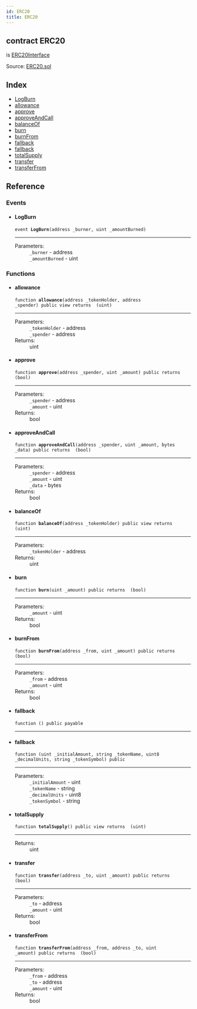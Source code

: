 ```yaml
---
id: ERC20
title: ERC20
---
```


<div class="contract-doc"><div class="contract"><h2 class="contract-header"><span class="contract-kind">contract</span> ERC20</h2><p class="base-contracts"><span>is</span> <a href="interfaces_ERC20Interface.html">ERC20Interface</a></p><div class="source">Source: <a href="git+https://github.com/MyBitFoundation/MyBit-Options.tech/blob/v1.0.0/contracts/ERC20.sol" target="_blank">ERC20.sol</a></div></div><div class="index"><h2>Index</h2><ul><li><a href="ERC20.html#LogBurn">LogBurn</a></li><li><a href="ERC20.html#allowance">allowance</a></li><li><a href="ERC20.html#approve">approve</a></li><li><a href="ERC20.html#approveAndCall">approveAndCall</a></li><li><a href="ERC20.html#balanceOf">balanceOf</a></li><li><a href="ERC20.html#burn">burn</a></li><li><a href="ERC20.html#burnFrom">burnFrom</a></li><li><a href="ERC20.html#">fallback</a></li><li><a href="ERC20.html#">fallback</a></li><li><a href="ERC20.html#totalSupply">totalSupply</a></li><li><a href="ERC20.html#transfer">transfer</a></li><li><a href="ERC20.html#transferFrom">transferFrom</a></li></ul></div><div class="reference"><h2>Reference</h2><div class="events"><h3>Events</h3><ul><li><div class="item event"><span id="LogBurn" class="anchor-marker"></span><h4 class="name">LogBurn</h4><div class="body"><code class="signature">event <strong>LogBurn</strong><span>(address _burner, uint _amountBurned) </span></code><hr/><dl><dt><span class="label-parameters">Parameters:</span></dt><dd><div><code>_burner</code> - address</div><div><code>_amountBurned</code> - uint</div></dd></dl></div></div></li></ul></div><div class="functions"><h3>Functions</h3><ul><li><div class="item function"><span id="allowance" class="anchor-marker"></span><h4 class="name">allowance</h4><div class="body"><code class="signature">function <strong>allowance</strong><span>(address _tokenHolder, address _spender) </span><span>public </span><span>view </span><span>returns  (uint) </span></code><hr/><dl><dt><span class="label-parameters">Parameters:</span></dt><dd><div><code>_tokenHolder</code> - address</div><div><code>_spender</code> - address</div></dd><dt><span class="label-return">Returns:</span></dt><dd>uint</dd></dl></div></div></li><li><div class="item function"><span id="approve" class="anchor-marker"></span><h4 class="name">approve</h4><div class="body"><code class="signature">function <strong>approve</strong><span>(address _spender, uint _amount) </span><span>public </span><span>returns  (bool) </span></code><hr/><dl><dt><span class="label-parameters">Parameters:</span></dt><dd><div><code>_spender</code> - address</div><div><code>_amount</code> - uint</div></dd><dt><span class="label-return">Returns:</span></dt><dd>bool</dd></dl></div></div></li><li><div class="item function"><span id="approveAndCall" class="anchor-marker"></span><h4 class="name">approveAndCall</h4><div class="body"><code class="signature">function <strong>approveAndCall</strong><span>(address _spender, uint _amount, bytes _data) </span><span>public </span><span>returns  (bool) </span></code><hr/><dl><dt><span class="label-parameters">Parameters:</span></dt><dd><div><code>_spender</code> - address</div><div><code>_amount</code> - uint</div><div><code>_data</code> - bytes</div></dd><dt><span class="label-return">Returns:</span></dt><dd>bool</dd></dl></div></div></li><li><div class="item function"><span id="balanceOf" class="anchor-marker"></span><h4 class="name">balanceOf</h4><div class="body"><code class="signature">function <strong>balanceOf</strong><span>(address _tokenHolder) </span><span>public </span><span>view </span><span>returns  (uint) </span></code><hr/><dl><dt><span class="label-parameters">Parameters:</span></dt><dd><div><code>_tokenHolder</code> - address</div></dd><dt><span class="label-return">Returns:</span></dt><dd>uint</dd></dl></div></div></li><li><div class="item function"><span id="burn" class="anchor-marker"></span><h4 class="name">burn</h4><div class="body"><code class="signature">function <strong>burn</strong><span>(uint _amount) </span><span>public </span><span>returns  (bool) </span></code><hr/><dl><dt><span class="label-parameters">Parameters:</span></dt><dd><div><code>_amount</code> - uint</div></dd><dt><span class="label-return">Returns:</span></dt><dd>bool</dd></dl></div></div></li><li><div class="item function"><span id="burnFrom" class="anchor-marker"></span><h4 class="name">burnFrom</h4><div class="body"><code class="signature">function <strong>burnFrom</strong><span>(address _from, uint _amount) </span><span>public </span><span>returns  (bool) </span></code><hr/><dl><dt><span class="label-parameters">Parameters:</span></dt><dd><div><code>_from</code> - address</div><div><code>_amount</code> - uint</div></dd><dt><span class="label-return">Returns:</span></dt><dd>bool</dd></dl></div></div></li><li><div class="item function"><span id="fallback" class="anchor-marker"></span><h4 class="name">fallback</h4><div class="body"><code class="signature">function <strong></strong><span>() </span><span>public </span><span>payable </span></code><hr/></div></div></li><li><div class="item function"><span id="fallback" class="anchor-marker"></span><h4 class="name">fallback</h4><div class="body"><code class="signature">function <strong></strong><span>(uint _initialAmount, string _tokenName, uint8 _decimalUnits, string _tokenSymbol) </span><span>public </span></code><hr/><dl><dt><span class="label-parameters">Parameters:</span></dt><dd><div><code>_initialAmount</code> - uint</div><div><code>_tokenName</code> - string</div><div><code>_decimalUnits</code> - uint8</div><div><code>_tokenSymbol</code> - string</div></dd></dl></div></div></li><li><div class="item function"><span id="totalSupply" class="anchor-marker"></span><h4 class="name">totalSupply</h4><div class="body"><code class="signature">function <strong>totalSupply</strong><span>() </span><span>public </span><span>view </span><span>returns  (uint) </span></code><hr/><dl><dt><span class="label-return">Returns:</span></dt><dd>uint</dd></dl></div></div></li><li><div class="item function"><span id="transfer" class="anchor-marker"></span><h4 class="name">transfer</h4><div class="body"><code class="signature">function <strong>transfer</strong><span>(address _to, uint _amount) </span><span>public </span><span>returns  (bool) </span></code><hr/><dl><dt><span class="label-parameters">Parameters:</span></dt><dd><div><code>_to</code> - address</div><div><code>_amount</code> - uint</div></dd><dt><span class="label-return">Returns:</span></dt><dd>bool</dd></dl></div></div></li><li><div class="item function"><span id="transferFrom" class="anchor-marker"></span><h4 class="name">transferFrom</h4><div class="body"><code class="signature">function <strong>transferFrom</strong><span>(address _from, address _to, uint _amount) </span><span>public </span><span>returns  (bool) </span></code><hr/><dl><dt><span class="label-parameters">Parameters:</span></dt><dd><div><code>_from</code> - address</div><div><code>_to</code> - address</div><div><code>_amount</code> - uint</div></dd><dt><span class="label-return">Returns:</span></dt><dd>bool</dd></dl></div></div></li></ul></div></div></div>

